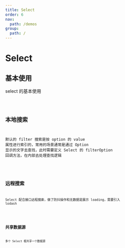```yaml
---
title: Select
order: 6
nav:
  path: /demos
group:
  path: /
---
```


# Select

## 基本使用

select 的基本使用

<code src="../select/basic.tsx" />

## 本地搜索

默认的 filter 搜索是按 option 的 value 属性进行索引的，常用的场景通常是通过 Option 显示的文字去查找，此时需要定义 Select 的 filterOption 回调方法，在内部去处理查找逻辑

<code src="../select/basicSearch.tsx" />

## 远程搜索

Select 配合接口远程搜索，做了防抖操作和无数据是展示 loading，需要引入 lodash

<code src="../select/remote.tsx" />

## 共享数据源

多个 Select 框共享一个数据源

<code src="../select/shareSource.tsx" />
